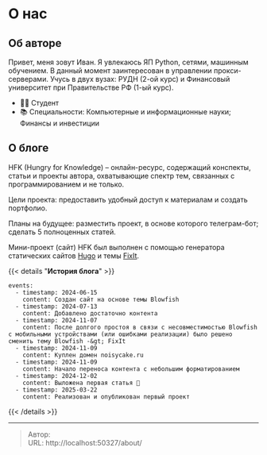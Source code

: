 # О нас


## Об авторе

Привет, меня зовут Иван. Я увлекаюсь ЯП Python, сетями, машинным обучением. В данный момент заинтересован в управлении прокси-серверами. Учусь в двух вузах: РУДН (2-ой курс) и Финансовый университет при Правительстве РФ (1-ый курс).

* 👨‍💻 Студент
* 📚 Специальности: Компьютерные и информационные науки; Финансы и инвестиции

## О блоге

HFK (Hungry for Knowledge) – онлайн-ресурс, содержащий конспекты, статьи и проекты автора, охватывающие спектр тем, связанных с программированием и не только.

Цели проекта: предоставить удобный доступ к материалам и создать портфолио.

Планы на будущее: разместить проект, в основе которого телеграм-бот; сделать 5 полноценных статей.

Мини-проект (сайт) HFK был выполнен с помощью генератора статических сайтов [Hugo](https://gohugo.io/) и темы [FixIt](https://github.com/hugo-fixit/FixIt).

{{&lt; details &#34;**История блога**&#34; &gt;}}
```timeline {animation=true}
events:
  - timestamp: 2024-06-15
    content: Создан сайт на основе темы Blowfish
  - timestamp: 2024-07-13
    content: Добавлено достаточно контента
  - timestamp: 2024-11-07
    content: После долгого простоя в связи с несовместимостью Blowfish с мобильными устройствами (или ошибками реализации) было решено сменить тему Blowfish -&gt; FixIt
  - timestamp: 2024-11-09
    content: Куплен домен noisycake.ru
  - timestamp: 2024-11-09
    content: Начало переноса контента с небольшим форматированием
  - timestamp: 2024-12-02
    content: Выложена первая статья 🥳
  - timestamp: 2025-03-22
    content: Реализован и опубликован первый проект
```
{{&lt; /details &gt;}}

---

> Автор:   
> URL: http://localhost:50327/about/  

